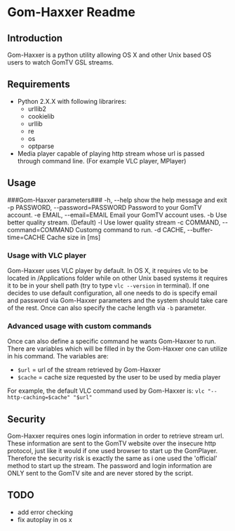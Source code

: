 Gom-Haxxer Readme
=================

Introduction
------------
Gom-Haxxer is a python utility allowing OS X and other Unix based OS users to watch GomTV GSL streams.

Requirements
------------
- Python 2.X.X
  with following librarires:
  - urllib2
  - cookielib
  - urllib
  - re
  - os
  - optparse
- Media player capable of playing http stream whose url is passed through command line. (For example VLC player, MPlayer)

Usage
-----

###Gom-Haxxer parameters###
	-h, --help        show the help message and exit
	-p PASSWORD, --password=PASSWORD
                      Password to your GomTV account.
	-e EMAIL, --email=EMAIL
                      Email your GomTV account uses.
	-b                    Use better quality stream. (Default)
	-l                    Use lower quality stream
	-c COMMAND, --command=COMMAND
                      Customg command to run.
	-d CACHE, --buffer-time=CACHE
                      Cache size in [ms]
### Usage with VLC player ###
Gom-Haxxer uses VLC player by default. In OS X, it requires vlc to be located in /Applications folder while on other Unix based systems it requires it to be in your shell path (try to type `vlc --version` in terminal). If one decides to use default configuration, all one needs to do is specify email and password via Gom-Haxxer parameters and the system should take care of the rest. Once can also specify the cache length via `-b` parameter.

### Advanced usage with custom commands ###
Once can also define a specific command he wants Gom-Haxxer to run. There are variables which will be filled in by the Gom-Haxxer one can utilize in his command. The variables are:

- `$url` = url of the stream retrieved by Gom-Haxxer
- `$cache` = cache size requested by the user to be used by media player

For example, the default VLC command used by Gom-Haxxer is:
`vlc "--http-caching=$cache" "$url"`  

Security
--------
Gom-Haxxer requires ones login information in order to retrieve stream url. These information are sent to the GomTV website over the insecure http protocol, just like it would if one used browser to start up the GomPlayer. Therefore the security risk is exactly the same as i one used the 'official' method to start up the stream. The password and login information are ONLY sent to the GomTV site and are never stored by the script.

TODO
----
- add error checking
- fix autoplay in os x
